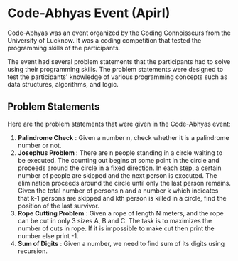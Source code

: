 
# Code-Abhyas Event (Apirl)

Code-Abhyas was an event organized by the Coding Connoisseurs from the University of Lucknow. It was a coding competition that tested the programming skills of the participants.

The event had several problem statements that the participants had to solve using their programming skills. The problem statements were designed to test the participants' knowledge of various programming concepts such as data structures, algorithms, and logic.

## Problem Statements

Here are the problem statements that were given in the Code-Abhyas event:

1. <strong>Palindrome Check</strong> : Given a number n, check whether it is a palindrome number or not.
2. <strong>Josephus Problem </strong>: There are n people standing in a circle waiting to be executed. The counting out begins at some point in the circle and proceeds around the circle in a fixed direction. In each step, a certain number of people are skipped and the next person is executed. The elimination proceeds around the circle until only the last person remains. Given the total number of persons n and a number k which indicates that k-1 persons are skipped and kth person is killed in a circle, find the position of the last survivor.
3. <strong>Rope Cutting Problem</strong> : Given a rope of length N meters, and the rope can be cut in only 3 sizes A, B and C. The task is to maximizes the number of cuts in rope. If it is impossible to make cut then print the number else print -1.
4. <strong>Sum of Digits</strong> : Given a number, we need to find sum of its digits using recursion.
